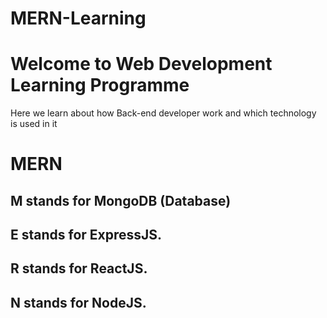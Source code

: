 # MERN-Learning

# Welcome to Web Development Learning Programme
Here we learn about how Back-end developer work and which technology is used in it

# MERN
## M stands for MongoDB (Database)
## E stands for ExpressJS.
## R stands for ReactJS.
## N stands for NodeJS.

